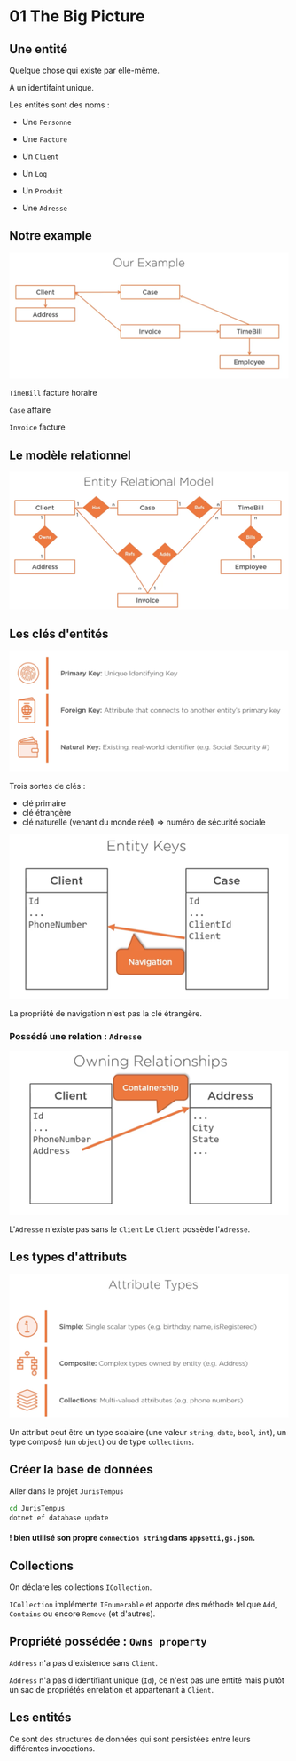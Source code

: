 # 01 The Big Picture

## Une entité

Quelque chose qui existe par elle-même.

A un identifaint unique.

Les entités sont des noms :

- Une `Personne`

- Une `Facture`
- Un `Client`
- Un `Log`
- Un `Produit`
- Une `Adresse`



## Notre example

<img src="assets/our-example.png" alt="our-example" style="zoom:50%;" />

`TimeBill` facture horaire

`Case` affaire

`Invoice` facture

## Le modèle relationnel

 <img src="assets/relationnal-model.png" alt="relationnal-model" style="zoom:50%;" />



## Les clés d'entités

<img src="assets/entities-keys.png" alt="entities-keys" style="zoom:50%;" />

Trois sortes de clés :

- clé primaire
- clé étrangère
- clé naturelle (venant du monde réel) => numéro de sécurité sociale

<img src="assets/navigation-property.png" alt="navigation-property" style="zoom:50%;" />

La propriété de navigation n'est pas la clé étrangère.

### Possédé une relation : `Adresse`

<img src="assets/owns-address.png" alt="owns-address" style="zoom:50%;" />

L'`Adresse` n'existe pas sans le `Client`.Le `Client` possède l'`Adresse`.



## Les types d'attributs

<img src="assets/attributes-type.png" alt="attributes-type" style="zoom:50%;" />

Un attribut peut être un type scalaire (une valeur `string`, `date`, `bool`, `int`), un type composé (un `object`) ou de type `collections`. 



## Créer la base de données

Aller dans le projet `JurisTempus`

```bash
cd JurisTempus
dotnet ef database update
```

#### ! bien utilisé son propre `connection string` dans `appsetti,gs.json`.



## Collections

On déclare les collections `ICollection`.

`ICollection` implémente `IEnumerable` et apporte des méthode tel que `Add`, `Contains` ou encore `Remove` (et d'autres).



## Propriété possédée : `Owns property`

`Address` n'a pas d'existence sans `Client`.

`Address` n'a pas d'identifiant unique (`Id`), ce n'est pas une entité mais plutôt un sac de propriétés enrelation et appartenant à `Client`.



## Les entités

Ce sont des structures de données qui sont persistées entre leurs différentes invocations.

